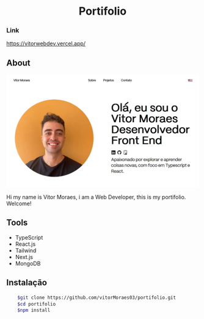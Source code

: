 <h1 align="center">
    Portifolio
</h1>

### Link

https://vitorwebdev.vercel.app/

## About

<img src="./public/images/portifolio.jpg"/>

Hi my name is Vitor Moraes, i am a Web Developer, this is my portifolio. Welcome!


## Tools

- TypeScript
- React.js
- Tailwind
- Next.js
- MongoDB

## Instalação

```bash
    $git clone https://github.com/vitorMoraes03/portifolio.git
    $cd portifolio
    $npm install
```
